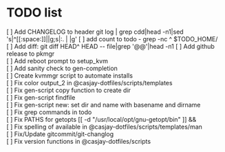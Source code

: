 # TODO list  

[ ] Add CHANGELOG to header git log | grep cdd|head -n1|sed 's|^[[:space:]]||g;s|:. | |g'
[ ] add count to todo - grep -nc ^ $TODO_HOME/  
[ ] Add diff: git diff HEAD^ HEAD -- file|grep '@@'|head -n1
[ ] Add github release to pkmgr  
[ ] Add reboot prompt to setup_kvm  
[ ] Add sanity check to gen-completion  
[ ] Create kvmmgr script to automate installs  
[ ] Fix color output_2 in @casjay-dotfiles/scripts/templates  
[ ] Fix gen-script copy function to create dir  
[ ] Fix gen-script findfile  
[ ] Fix gen-script new: set dir and name with basename and dirname  
[ ] Fix grep commands in todo  
[ ] Fix PATHS for getopts [[ -d "/usr/local/opt/gnu-getopt/bin" ]] &&  
[ ] Fix spelling of available in @casjay-dotfiles/scripts/templates/man  
[ ] Fix/Update gitcommit/git-changlog  
[ ] Fix version functions in @casjay-dotfiles/scripts  
